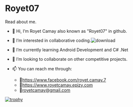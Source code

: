 # Royet07
Read about me.

- 👋 Hi, I’m Royet Camay also known as "Royet07" in github.
- 👀 I’m interested in collaborative coding.![download](https://user-images.githubusercontent.com/61675140/173705628-aa973d07-ff2d-4b69-bd8c-ff0f66dcf06c.png)

- 🌱 I’m currently learning Android Development and C# .Net
- 💞️ I’m looking to collaborate on other competitive projects.
- 📫 You can reach me through:
     - 📍https://www.facebook.com/royet.camay.7
     - 📍https://www.royetcamay.epizy.com
     - 📍royetcamay@gmail.com 
<!---
camzoniac/camzoniac is a ✨ special ✨ repository because its `README.md` (this file) appears on your GitHub profile.
You can click the Preview link to take a look at your changes.
--->

[![trophy](https://github-profile-trophy.vercel.app/?username=Royet07)](https://github.com/Royet07/github-profile-trophy)
